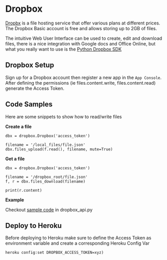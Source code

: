 # Dropbox

[Dropbx](https://www.dropbox.com/) is a file hosting service that offer various plans at different prices.
The Dropbox Basic account is free and allows storing up to 2GB of files.

The intuitive Web User Interface can be used to create, edit and download files, there is a nice integration
with Google docs and Office Online, but what you really want to use is the [Python Dropbox SDK](https://www.dropbox.com/developers/documentation/python)

## Dropbox Setup

Sign up for a Dropbox account then register a new app in the `App Console`. After defining the permissions (ie files.content.write, files.content.read) 
generate the Access Token. 


## Code Samples

Here are some snippets to show how to read/write files

**Create a file**
```
dbx = dropbox.Dropbox('access_token')

filename = '/local_files/file.json'
dbx.files_upload(f.read(), filename, mute=True)
```

**Get a file**
```
dbx = dropbox.Dropbox('access_token')

filename = '/dropbox_root/file.json'
f, r = dbx.files_download(filename)

print(r.content)
```

**Example**

Checkout [sample code](https://github.com/gcatanese/HerokuFiles/tree/main/app/doc/dropbox_api.py) in dropbox_api.py

## Deploy to Heroku

Before deploying to Heroku make sure to define the Access Token as environment variable and create a corresponding Heroku Config Var
```
heroku config:set DROPBOX_ACCESS_TOKEN=xyz)
```




